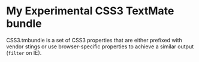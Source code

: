 My Experimental CSS3 TextMate bundle
====================================

CSS3.tmbundle is a set of CSS3 properties that are either prefixed with vendor stings or use browser-specific properties to achieve a similar output (`filter` on IE).